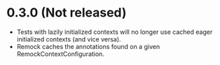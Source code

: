# 0.3.0 (Not released)
* Tests with lazily initialized contexts will no longer use cached eager initialized contexts (and vice versa).
* Remock caches the annotations found on a given RemockContextConfiguration.
